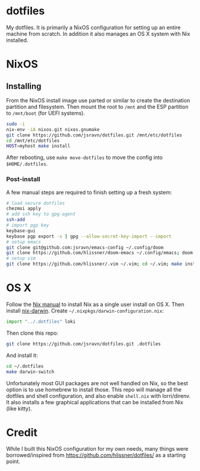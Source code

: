 # dotfiles

My dotfiles. It is primarily a NixOS configuration for setting up an entire machine from scratch. In addition it also manages
an OS X system with Nix installed.

# NixOS

## Installing

From the NixOS install image use parted or similar to create the destination partition and filesystem. Then mount the root
to `/mnt` and the ESP partition to `/mnt/boot` (for UEFI systems).

``` sh
sudo -i
nix-env -iA nixos.git nixos.gnumake
git clone https://github.com/jsravn/dotfiles.git /mnt/etc/dotfiles
cd /mnt/etc/dotfiles
HOST=myhost make install
```

After rebooting, use `make move-dotfiles` to move the config into `$HOME/.dotfiles`.

### Post-install

A few manual steps are required to finish setting up a fresh system:

``` sh
# load secure dotfiles
chezmoi apply
# add ssh key to gpg-agent
ssh-add
# import pgp key
keybase-gui
keybase pgp export -s | gpg --allow-secret-key-import --import
# setup emacs
git clone git@github.com:jsravn/emacs-config ~/.config/doom
git clone https://github.com/hlissner/doom-emacs ~/.config/emacs; doom up
# setup vim
git clone https://github.com/hlissner/.vim ~/.vim; cd ~/.vim; make install
```

# OS X

Follow the [Nix manual](https://nixos.org/nix/manual/#sect-macos-installation) to install Nix as a single user install on OS X. Then
install [nix-darwin](https://github.com/LnL7/nix-darwin). Create `~/.nixpkgs/darwin-configuration.nix`:

``` nix
import "../.dotfiles" loki
```

Then clone this repo:

``` sh
git clone https://github.com/jsravn/dotfiles.git .dotfiles
```

And install it:

``` sh
cd ~/.dotfiles
make darwin-switch
```

Unfortunately most GUI packages are not well handled on Nix, so the best option is to use homebrew to install those. This repo
will manage all the dotfiles and shell configuration, and also enable `shell.nix` with lorri/direnv. It also installs a few graphical
applications that can be installed from Nix (like kitty).

# Credit

While I built this NixOS configuration for my own needs, many things were borrowed/inspired from
https://github.com/hlissner/dotfiles/ as a starting point.

